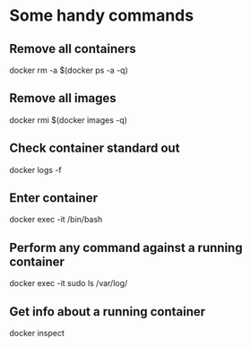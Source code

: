 # Some handy commands #

## Remove all containers ##
docker rm -a $(docker ps -a -q)

## Remove all images ##
docker rmi $(docker images -q)

## Check container standard out ##
docker logs -f <container id>

## Enter container ##
docker exec -it <container id> /bin/bash

## Perform any command against a running container ##
docker exec -it <container id> sudo ls /var/log/

## Get info about a running container ##
docker inspect <container id>